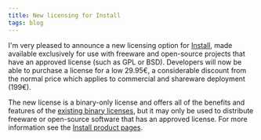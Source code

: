 ```yaml
---
title: New licensing for Install
tags: blog
---
```


I'm very pleased to announce a new licensing option for [Install](http://wincent.dev/a/products/install/), made available exclusively for use with freeware and open-source projects that have an approved license (such as GPL or BSD). Developers will now be able to purchase a license for a low 29.95€, a considerable discount from the normal price which applies to commercial and shareware deployment (199€).

The new license is a binary-only license and offers all of the benefits and features of the [existing binary licenses](http://wincent.dev/a/products/install/licensing/), but it may only be used to distribute freeware or open-source software that has an approved license. For more information see the [Install product pages](http://wincent.dev/a/products/install/).
